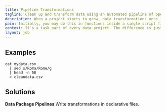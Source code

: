 ```yaml
---
title: Pipeline Transformations
tagline: Clean up and transform data using an automated pipeline of operations.
description: When a project starts to grow, data transformations once in a single file need to be decoupled from others to scale.
pain: Initially, you may do this in functions inside a single script file. Over time, the Frictionless Data-way is to move these functions into a framework that more easily scales and can be understood by new contributors.
context: It's a task part of every data project. The difference is just the complexity.
layout: job
---
```


## Examples

```
cat mydata.csv
  | sed s/Roma/Rome/g
  | head -n 50
  > cleandata.csv
```

## Solutions

**Data Package Pipelines**
Write transformations in declarative files.
